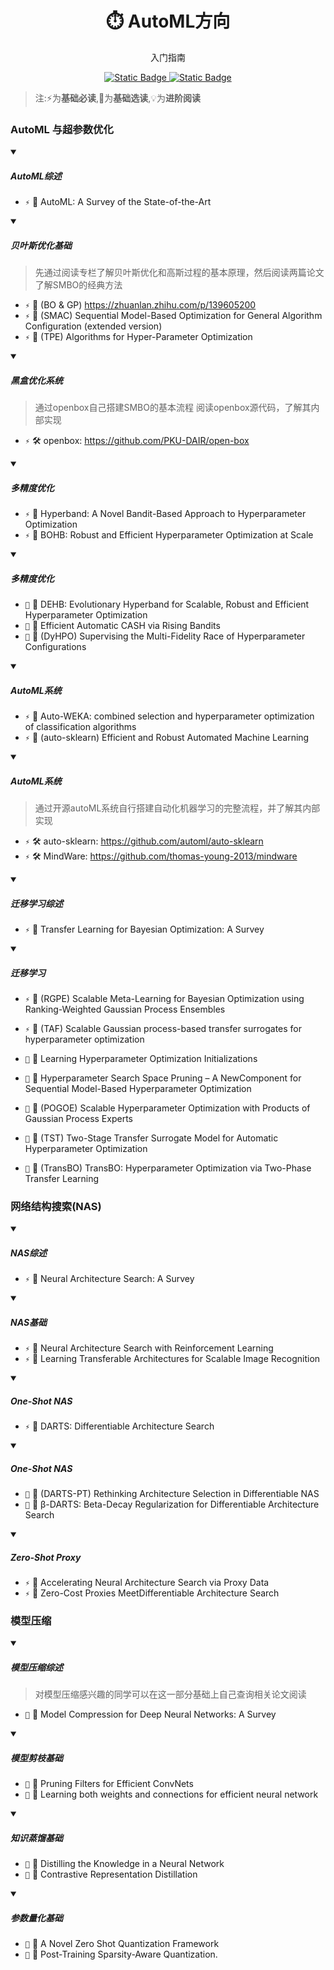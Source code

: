 <p align="center">
    <h1 align="center">⏱️ AutoML方向</h1>
    <p align="center">入门指南</p>
    <p align="center">
        <a href="https://github.com/PKU-DAIR">
            <img alt="Static Badge" src="https://img.shields.io/badge/%C2%A9-PKU--DAIR-%230e529d?labelColor=%23003985">
        </a>
        <a href="https://github.com/PKU-DAIR">
            <img alt="Static Badge" src="https://img.shields.io/badge/PKU--DAIR-black?logo=github">
        </a>
    </p>
</p>

> 注:⚡为**基础必读**,💎为**基础选读**,💡为**进阶阅读**

### AutoML 与超参数优化


<details open>
<summary>

##### AutoML综述

</summary>

- `⚡` 📄 AutoML: A Survey of the State-of-the-Art

</details>

<details open>
<summary>

##### 贝叶斯优化基础

</summary>

> 先通过阅读专栏了解贝叶斯优化和高斯过程的基本原理，然后阅读两篇论文了解SMBO的经典方法

- `⚡` 📄 (BO & GP) https://zhuanlan.zhihu.com/p/139605200
- `⚡` 📄 (SMAC) Sequential Model-Based Optimization for General Algorithm Configuration (extended version)
- `⚡` 📄 (TPE) Algorithms for Hyper-Parameter Optimization

</details>

<details open>
<summary>

##### 黑盒优化系统

</summary>

> 通过openbox自己搭建SMBO的基本流程
阅读openbox源代码，了解其内部实现

- `⚡` 🛠️ openbox:  https://github.com/PKU-DAIR/open-box

</details>

<details open>
<summary>

##### 多精度优化

</summary>

- `⚡` 📄 Hyperband: A Novel Bandit-Based Approach to Hyperparameter Optimization
- `⚡` 📄 BOHB: Robust and Efficient Hyperparameter Optimization at Scale

</details>

<details open>
<summary>

##### 多精度优化

</summary>

- `💎` 📄 DEHB: Evolutionary Hyperband for Scalable, Robust and Efficient Hyperparameter Optimization
- `💎` 📄 Efficient Automatic CASH via Rising Bandits
- `💎` 📄 (DyHPO) Supervising the Multi-Fidelity Race of Hyperparameter Configurations

</details>

<details open>
<summary>

##### AutoML系统

</summary>

- `⚡` 📄 Auto-WEKA: combined selection and hyperparameter optimization of classification algorithms
- `⚡` 📄 (auto-sklearn) Efficient and Robust Automated Machine Learning

</details>

<details open>
<summary>

##### AutoML系统

</summary>

> 通过开源autoML系统自行搭建自动化机器学习的完整流程，并了解其内部实现

- `⚡` 🛠️ auto-sklearn:  https://github.com/automl/auto-sklearn
- `⚡` 🛠️ MindWare:  https://github.com/thomas-young-2013/mindware

</details>

<details open>
<summary>

##### 迁移学习综述

</summary>

- `⚡` 📄 Transfer Learning for Bayesian Optimization: A Survey

</details>

<details open>
<summary>

##### 迁移学习

</summary>

- `⚡` 📄 (RGPE) Scalable Meta-Learning for Bayesian Optimization using Ranking-Weighted Gaussian Process Ensembles
- `⚡` 📄 (TAF) Scalable Gaussian process-based transfer surrogates for hyperparameter optimization

- `💎` 📄 Learning Hyperparameter Optimization Initializations
- `💎` 📄 Hyperparameter Search Space Pruning – A NewComponent for Sequential Model-Based Hyperparameter Optimization
- `💎` 📄 (POGOE) Scalable Hyperparameter Optimization with Products of Gaussian Process Experts
- `💎` 📄 (TST) Two-Stage Transfer Surrogate Model for Automatic Hyperparameter Optimization
- `💎` 📄 (TransBO) TransBO: Hyperparameter Optimization via Two-Phase Transfer Learning

</details>

### 网络结构搜索(NAS)

<details open>
<summary>

##### NAS综述

</summary>

- `⚡` 📄 Neural Architecture Search: A Survey

</details>

<details open>
<summary>

##### NAS基础

</summary>

- `⚡` 📄 Neural Architecture Search with Reinforcement Learning
- `⚡` 📄 Learning Transferable Architectures for Scalable Image Recognition

</details>

<details open>
<summary>

##### One-Shot NAS

</summary>

- `⚡` 📄 DARTS: Differentiable Architecture Search

</details>

<details open>
<summary>

##### One-Shot NAS

</summary>

- `💎` 📄 (DARTS-PT) Rethinking Architecture Selection in Differentiable NAS
- `💎` 📄 β-DARTS: Beta-Decay Regularization for Differentiable Architecture Search

</details>

<details open>
<summary>

##### Zero-Shot Proxy

</summary>

- `⚡` 📄 Accelerating Neural Architecture Search via Proxy Data
- `⚡` 📄 Zero-Cost Proxies MeetDifferentiable Architecture Search

</details>

### 模型压缩

<details open>
<summary>

##### 模型压缩综述

</summary>

> 对模型压缩感兴趣的同学可以在这一部分基础上自己查询相关论文阅读

- `💎` 📄 Model Compression for Deep Neural Networks: A Survey

</details>

<details open>
<summary>

##### 模型剪枝基础

</summary>

- `💎` 📄 Pruning Filters for Efficient ConvNets
- `💎` 📄 Learning both weights and connections for efficient neural network

</details>

<details open>
<summary>

##### 知识蒸馏基础

</summary>

- `💎` 📄 Distilling the Knowledge in a Neural Network
- `💎` 📄 Contrastive Representation Distillation

</details>

<details open>
<summary>

##### 参数量化基础

</summary>

- `💎` 📄 A Novel Zero Shot Quantization Framework
- `💎` 📄 Post-Training Sparsity-Aware Quantization.

</details>

